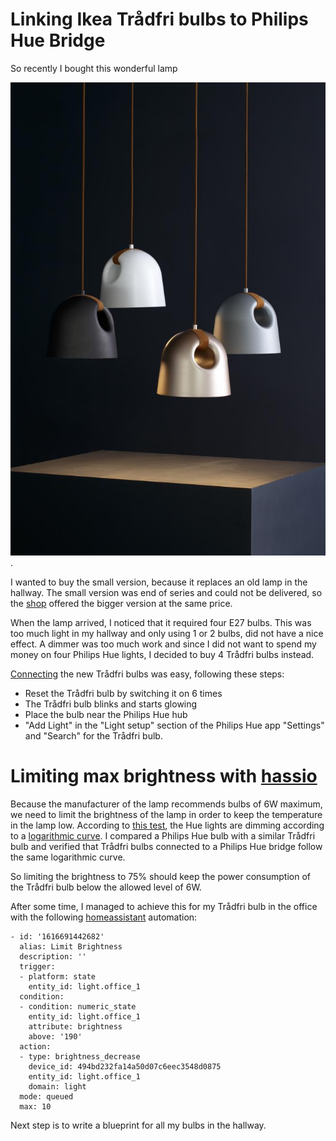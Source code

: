 # Linking Ikea Trådfri bulbs to Philips Hue Bridge

So recently I bought this wonderful lamp

![](images/cow.jpg "white hanglamp cow").

I wanted to buy the small version, because it replaces an old lamp in the hallway.
The small version was end of series and could not be delivered, so the [shop](https://shop.d-lightz.com/) offered the bigger version at the same price.

When the lamp arrived, I noticed that it required four E27 bulbs. This was too much light in my hallway and only using 1 or 2 bulbs, did not have a nice effect. A dimmer was too much work and since I did not want to spend my money on four Philips Hue lights, I decided to buy 4 Trådfri bulbs instead.

[Connecting](https://www.the-ambient.com/how-to/ikea-smart-bulbs-on-philips-hue-app-255) the new Trådfri bulbs was easy, following these steps:
- Reset the Trådfri bulb by switching it on 6 times
- The Trådfri bulb blinks and starts glowing
- Place the bulb near the Philips Hue hub
- "Add Light" in the "Light setup" section of the Philips Hue app "Settings" and "Search" for the Trådfri bulb.

# Limiting max brightness with [hassio](https://www.home-assistant.io/)

Because the manufacturer of the lamp recommends bulbs of 6W maximum, we need to limit the brightness of the lamp in order to keep the temperature in the lamp low. According to [this test](https://www.youtube.com/watch?v=mg4-O-3Vsn0&ab_channel=AutomateYourLife), the Hue lights are dimming according to a [logarithmic curve](https://www.cnet.com/home/energy-and-utilities/your-smart-bulbs-arent-dimming-the-way-you-think-they-are-heres-why/). 
I compared a Philips Hue bulb with a similar Trådfri bulb and verified that Trådfri bulbs connected to a Philips Hue bridge follow the same logarithmic curve.

So limiting the brightness to 75% should keep the power consumption of the Trådfri bulb below the allowed level of 6W.

After some time, I managed to achieve this for my Trådfri bulb in the office with the following [homeassistant](https://www.home-assistant.io/) automation:

```
- id: '1616691442682'
  alias: Limit Brightness
  description: ''
  trigger:
  - platform: state
    entity_id: light.office_1
  condition:
  - condition: numeric_state
    entity_id: light.office_1
    attribute: brightness
    above: '190'
  action:
  - type: brightness_decrease
    device_id: 494bd232fa14a50d07c6eec3548d0875
    entity_id: light.office_1
    domain: light
  mode: queued
  max: 10
```

Next step is to write a blueprint for all my bulbs in the hallway.
